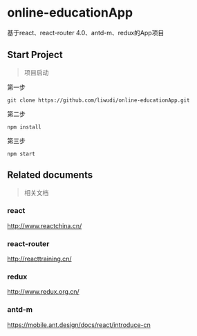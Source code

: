 # online-educationApp
基于react、react-router 4.0、antd-m、redux的App项目

## Start Project
>项目启动

第一步 

```
git clone https://github.com/liwudi/online-educationApp.git
```

第二步

```
npm install
```

第三步

```
npm start
```

## Related documents
>相关文档

### react

http://www.reactchina.cn/

### react-router

http://reacttraining.cn/

### redux

http://www.redux.org.cn/

### antd-m

https://mobile.ant.design/docs/react/introduce-cn

##
